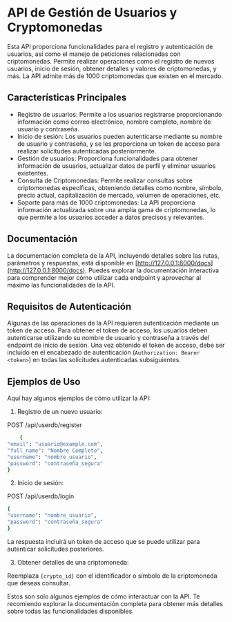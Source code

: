 # API de Gestión de Usuarios y Cryptomonedas

Esta API proporciona funcionalidades para el registro y autenticación de usuarios, así como el manejo de peticiones relacionadas con criptomonedas. Permite realizar operaciones como el registro de nuevos usuarios, inicio de sesión, obtener detalles y valores de criptomonedas, y más. La API admite más de 1000 criptomonedas que existen en el mercado.

## Características Principales

- Registro de usuarios: Permite a los usuarios registrarse proporcionando información como correo electrónico, nombre completo, nombre de usuario y contraseña.
- Inicio de sesión: Los usuarios pueden autenticarse mediante su nombre de usuario y contraseña, y se les proporciona un token de acceso para realizar solicitudes autenticadas posteriormente.
- Gestión de usuarios: Proporciona funcionalidades para obtener información de usuarios, actualizar datos de perfil y eliminar usuarios existentes.
- Consulta de Criptomonedas: Permite realizar consultas sobre criptomonedas específicas, obteniendo detalles como nombre, símbolo, precio actual, capitalización de mercado, volumen de operaciones, etc.
- Soporte para más de 1000 criptomonedas: La API proporciona información actualizada sobre una amplia gama de criptomonedas, lo que permite a los usuarios acceder a datos precisos y relevantes.

## Documentación

La documentación completa de la API, incluyendo detalles sobre las rutas, parámetros y respuestas, está disponible en [http://127.0.0.1:8000/docs](http://127.0.0.1:8000/docs). Puedes explorar la documentación interactiva para comprender mejor cómo utilizar cada endpoint y aprovechar al máximo las funcionalidades de la API.

## Requisitos de Autenticación

Algunas de las operaciones de la API requieren autenticación mediante un token de acceso. Para obtener el token de acceso, los usuarios deben autenticarse utilizando su nombre de usuario y contraseña a través del endpoint de inicio de sesión. Una vez obtenido el token de acceso, debe ser incluido en el encabezado de autenticación (`Authorization: Bearer <token>`) en todas las solicitudes autenticadas subsiguientes.

## Ejemplos de Uso

Aquí hay algunos ejemplos de cómo utilizar la API:

1. Registro de un nuevo usuario:

POST /api/userdb/register
```bash
    {
"email": "usuario@example.com",
"full_name": "Nombre Completo",
"username": "nombre_usuario",
"password": "contraseña_segura"
}
```


2. Inicio de sesión:

POST /api/userdb/login
```bash
{
"username": "nombre_usuario",
"password": "contraseña_segura"
}
```

La respuesta incluirá un token de acceso que se puede utilizar para autenticar solicitudes posteriores.

3. Obtener detalles de una criptomoneda:


Reemplaza `{crypto_id}` con el identificador o símbolo de la criptomoneda que deseas consultar.

Estos son solo algunos ejemplos de cómo interactuar con la API. Te recomiendo explorar la documentación completa para obtener más detalles sobre todas las funcionalidades disponibles.
